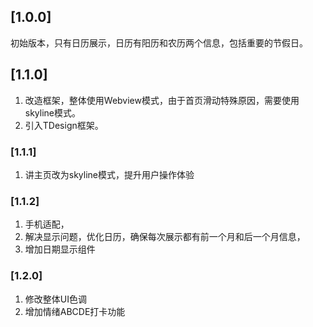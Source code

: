 ## [1.0.0]
初始版本，只有日历展示，日历有阳历和农历两个信息，包括重要的节假日。

## [1.1.0]
1. 改造框架，整体使用Webview模式，由于首页滑动特殊原因，需要使用skyline模式。
2. 引入TDesign框架。

### [1.1.1]
1. 讲主页改为skyline模式，提升用户操作体验

### [1.1.2]
1. 手机适配，
2. 解决显示问题，优化日历，确保每次展示都有前一个月和后一个月信息，
3. 增加日期显示组件

### [1.2.0]
1. 修改整体UI色调
2. 增加情绪ABCDE打卡功能